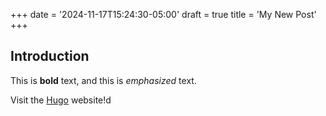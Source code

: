+++
date = '2024-11-17T15:24:30-05:00'
draft = true
title = 'My New Post'
+++

## Introduction

This is **bold** text, and this is *emphasized* text.

Visit the [Hugo](https://gohugo.io) website!d